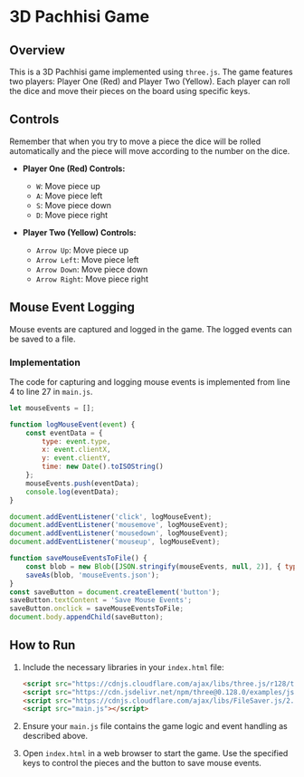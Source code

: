 # 3D Pachhisi Game

## Overview
This is a 3D Pachhisi game implemented using `three.js`. The game features two players: Player One (Red) and Player Two (Yellow). Each player can roll the dice and move their pieces on the board using specific keys.

## Controls
Remember that when you try to move a piece the dice will be rolled automatically and the piece will move according to the number on the dice.
- **Player One (Red) Controls:**
    - `W`: Move piece up
    - `A`: Move piece left
    - `S`: Move piece down
    - `D`: Move piece right

- **Player Two (Yellow) Controls:**
    - `Arrow Up`: Move piece up
    - `Arrow Left`: Move piece left
    - `Arrow Down`: Move piece down
    - `Arrow Right`: Move piece right

## Mouse Event Logging
Mouse events are captured and logged in the game. The logged events can be saved to a file.

### Implementation
The code for capturing and logging mouse events is implemented from line 4 to line 27 in `main.js`.

```javascript
let mouseEvents = [];

function logMouseEvent(event) {
    const eventData = {
        type: event.type,
        x: event.clientX,
        y: event.clientY,
        time: new Date().toISOString()
    };
    mouseEvents.push(eventData);
    console.log(eventData);
}

document.addEventListener('click', logMouseEvent);
document.addEventListener('mousemove', logMouseEvent);
document.addEventListener('mousedown', logMouseEvent);
document.addEventListener('mouseup', logMouseEvent);

function saveMouseEventsToFile() {
    const blob = new Blob([JSON.stringify(mouseEvents, null, 2)], { type: 'application/json' });
    saveAs(blob, 'mouseEvents.json');
}
const saveButton = document.createElement('button');
saveButton.textContent = 'Save Mouse Events';
saveButton.onclick = saveMouseEventsToFile;
document.body.appendChild(saveButton);
```

## How to Run
1. Include the necessary libraries in your `index.html` file:
    ```html
    <script src="https://cdnjs.cloudflare.com/ajax/libs/three.js/r128/three.min.js"></script>
    <script src="https://cdn.jsdelivr.net/npm/three@0.128.0/examples/js/controls/OrbitControls.js"></script>
    <script src="https://cdnjs.cloudflare.com/ajax/libs/FileSaver.js/2.0.5/FileSaver.min.js"></script>
    <script src="main.js"></script>
    ```

2. Ensure your `main.js` file contains the game logic and event handling as described above.

3. Open `index.html` in a web browser to start the game. Use the specified keys to control the pieces and the button to save mouse events.